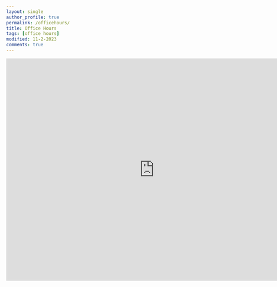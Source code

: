```yaml
---
layout: single
author_profile: true
permalink: /officehours/
title: Office Hours
tags: [office hours]
modified: 11-2-2023
comments: true
---
```


<iframe src="https://calendar.google.com/calendar/embed?height=600&wkst=7&bgcolor=%23ffffff&ctz=Asia%2FTehran&title=%D8%AA%D9%82%D9%88%DB%8C%D9%85%20%D8%AF%D8%B1%D8%B3%20%D9%85%D8%A8%D8%A7%D9%86%DB%8C%20%DB%B1%DB%B4%DB%B0%DB%B2-%DB%B1%DB%B4%DB%B0%DB%B3&mode=WEEK&hl=fa&showCalendars=0&showTabs=0&showPrint=0&showDate=0&showNav=0&showTz=0&src=NzY1MmM0cjZkM3EzZTRvMjRyMDNsamVoYTRAZ3JvdXAuY2FsZW5kYXIuZ29vZ2xlLmNvbQ&color=%23F6BF26" style="border-width:0" width="800" height="600" frameborder="0" scrolling="no"></iframe>